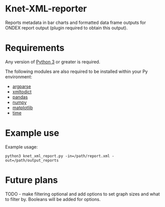 # Knet-XML-reporter
Reports metadata in bar charts and formatted data frame outputs for ONDEX report output (plugin required to obtain this output). 

# Requirements 

Any version of [Python 3](https://www.python.org/) or greater is required.

The following modules are also required to be installed within your Py environment:

* [argparse](https://pypi.org/project/argparse/)
* [xmltodict](https://pypi.org/project/xmltodict/)
* [pandas](https://pypi.org/project/pandas/)
* [numpy](https://pypi.org/project/numpy/)
* [matplotlib](https://pypi.org/project/matplotlib/)
* [time](https://pypi.org/project/time/)


# Example use

Example usage: 

`python3 knet_xml_report.py -in=/path/report.xml -out=/path/output_reports`

# Future plans

TODO - make filtering optional and add options to set graph sizes and what to filter by. Booleans will be added for options. 
